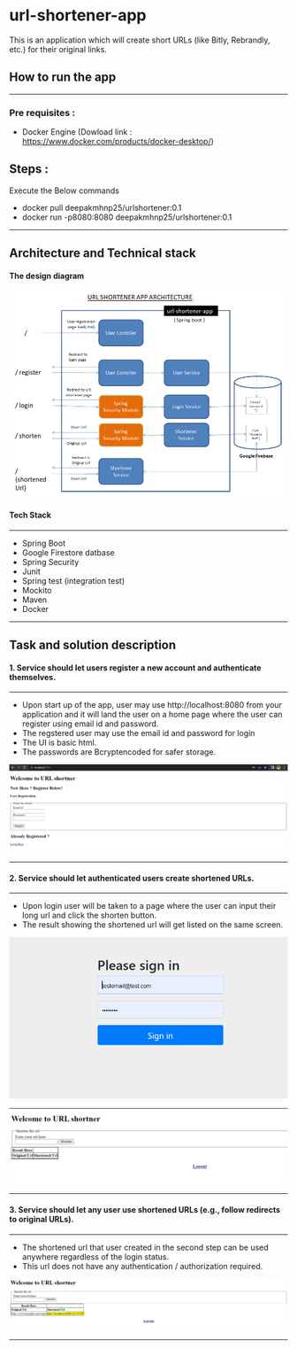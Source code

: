 # url-shortener-app
This is an application which will create short URLs (like Bitly, Rebrandly, etc.) for their original links.

## How to run the app

***
### Pre requisites : 
* Docker Engine (Dowload link : https://www.docker.com/products/docker-desktop/)

Steps : 
---
Execute the Below commands
* docker pull deepakmhnp25/urlshortener:0.1
* docker run -p8080:8080 deepakmhnp25/urlshortener:0.1
---


## Architecture and Technical stack
#### The design diagram

![alt text](https://github.com/deepakmhnp25/url-shortener-app/blob/master/screenshots/design%20diagram.PNG?raw=true)

#### Tech Stack
***
* Spring Boot
* Google Firestore datbase
* Spring Security
* Junit
* Spring test (integration test)
* Mockito
* Maven
* Docker


***
## Task and solution description
#### 1. Service should let users register a new account and authenticate themselves.
*** 
* Upon start up of the app, user may use http://localhost:8080 from your application and it will land the user on a home page where the user can register using email id and password.
* The regstered user may use the email id and password for login
* The UI is basic html.
* The passwords are Bcryptencoded  for safer storage.

![alt text](https://github.com/deepakmhnp25/url-shortener-app/blob/master/screenshots/home%20page.PNG?raw=true)

***
#### 2. Service should let authenticated users create shortened URLs.
***
* Upon login user will be taken to a page where the user can input their long url and click the shorten button.
* The result showing the shortened url will get listed on the same screen. 

![alt text](https://github.com/deepakmhnp25/url-shortener-app/blob/master/screenshots/login.PNG?raw=true)

![alt text](https://github.com/deepakmhnp25/url-shortener-app/blob/master/screenshots/shorten%20url.PNG?raw=true)

***
#### 3. Service should let any user use shortened URLs (e.g., follow redirects to original URLs).
***
* The shortened url that user created in the second step can be used anywhere regardless of the login status.
* This url does not have any authentication / authorization required.

![alt text](https://github.com/deepakmhnp25/url-shortener-app/blob/master/screenshots/shortened%20url.PNG?raw=true)

***